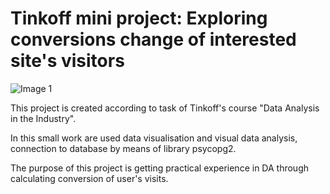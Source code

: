 # Tinkoff mini project: Exploring conversions change of interested site's visitors

![Image 1](https://github.com/f-kyoub-h/tinkoff_mini_project/blob/main/tinkoff_label.png)

This project is created according to task of Tinkoff's course "Data Analysis in the Industry".

In this small work are used data visualisation and visual data analysis, connection to database by means of library psycopg2.

The purpose of this project is getting practical experience in DA through calculating conversion of user's visits.
